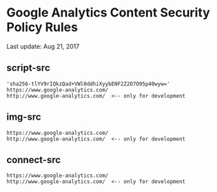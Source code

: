 # Google Analytics Content Security Policy Rules

Last update: Aug 21, 2017

## script-src
```
'sha256-tlYV9rIQkzQad+VWl0ddhiXyybENF2Z2O7O95p40wyw='
https://www.google-analytics.com/
http://www.google-analytics.com/  <-- only for development
```

## img-src
```
https://www.google-analytics.com/
http://www.google-analytics.com/  <-- only for development
```

## connect-src
```
https://www.google-analytics.com/
http://www.google-analytics.com/  <-- only for development
```
